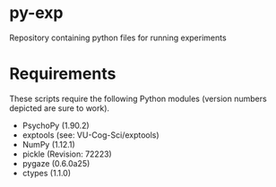 # py-exp
Repository containing python files for running experiments

# Requirements
These scripts require the following Python modules (version numbers depicted are sure to work).

- PsychoPy (1.90.2)
- exptools (see: VU-Cog-Sci/exptools)
- NumPy (1.12.1)
- pickle (Revision: 72223)
- pygaze (0.6.0a25)
- ctypes (1.1.0)
